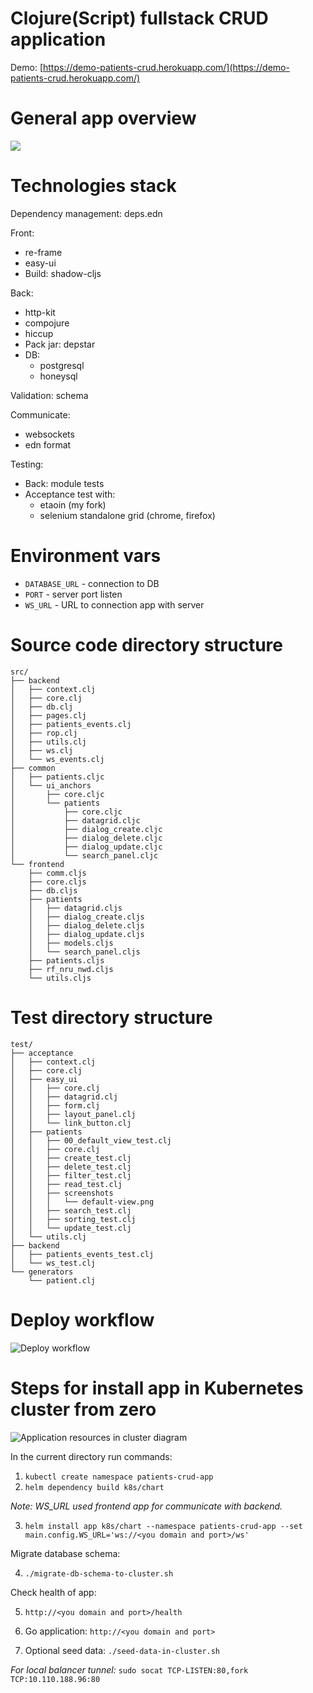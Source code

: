 # Clojure(Script) fullstack CRUD application

Demo: [https://demo-patients-crud.herokuapp.com/](https://demo-patients-crud.herokuapp.com/)

# General app overview

![](general.png)

# Technologies stack

Dependency management: deps.edn

Front:

* re-frame
* easy-ui
* Build: shadow-cljs
  
Back:

* http-kit
* compojure
* hiccup
* Pack jar: depstar
* DB:
    * postgresql
    * honeysql
	
Validation: schema
  
Communicate:

* websockets
* edn format
  
Testing:

* Back: module tests
* Acceptance test with:
    * etaoin (my fork)
    * selenium standalone grid (chrome, firefox)

# Environment vars

* `DATABASE_URL` - connection to DB
* `PORT` - server port listen
* `WS_URL` - URL to connection app with server

# Source code directory structure

```
src/
├── backend
│   ├── context.clj
│   ├── core.clj
│   ├── db.clj
│   ├── pages.clj
│   ├── patients_events.clj
│   ├── rop.clj
│   ├── utils.clj
│   ├── ws.clj
│   └── ws_events.clj
├── common
│   ├── patients.cljc
│   └── ui_anchors
│       ├── core.cljc
│       └── patients
│           ├── core.cljc
│           ├── datagrid.cljc
│           ├── dialog_create.cljc
│           ├── dialog_delete.cljc
│           ├── dialog_update.cljc
│           └── search_panel.cljc
└── frontend
    ├── comm.cljs
    ├── core.cljs
    ├── db.cljs
    ├── patients
    │   ├── datagrid.cljs
    │   ├── dialog_create.cljs
    │   ├── dialog_delete.cljs
    │   ├── dialog_update.cljs
    │   ├── models.cljs
    │   └── search_panel.cljs
    ├── patients.cljs
    ├── rf_nru_nwd.cljs
    └── utils.cljs
```

# Test directory structure

```
test/
├── acceptance
│   ├── context.clj
│   ├── core.clj
│   ├── easy_ui
│   │   ├── core.clj
│   │   ├── datagrid.clj
│   │   ├── form.clj
│   │   ├── layout_panel.clj
│   │   └── link_button.clj
│   ├── patients
│   │   ├── 00_default_view_test.clj
│   │   ├── core.clj
│   │   ├── create_test.clj
│   │   ├── delete_test.clj
│   │   ├── filter_test.clj
│   │   ├── read_test.clj
│   │   ├── screenshots
│   │   │   └── default-view.png
│   │   ├── search_test.clj
│   │   ├── sorting_test.clj
│   │   └── update_test.clj
│   └── utils.clj
├── backend
│   ├── patients_events_test.clj
│   └── ws_test.clj
└── generators
    └── patient.clj
```

# Deploy workflow

![Deploy workflow](deploy-strategy.png "Deploy workflow")

# Steps for install app in Kubernetes cluster from zero

![Application resources in cluster diagram](k8s/diag.png "Application resources in cluster diagram")

In the current directory run commands:

1. `kubectl create namespace patients-crud-app`
2. `helm dependency build k8s/chart`

*Note: WS_URL used frontend app for communicate with backend.*

3. `helm install app k8s/chart --namespace patients-crud-app --set main.config.WS_URL='ws://<you domain and port>/ws'`

Migrate database schema:

4. `./migrate-db-schema-to-cluster.sh`

Check health of app:

5. `http://<you domain and port>/health`
6. Go application: `http://<you domain and port>`

7. Optional seed data: `./seed-data-in-cluster.sh`

*For local balancer tunnel:* `sudo socat TCP-LISTEN:80,fork TCP:10.110.188.96:80`

